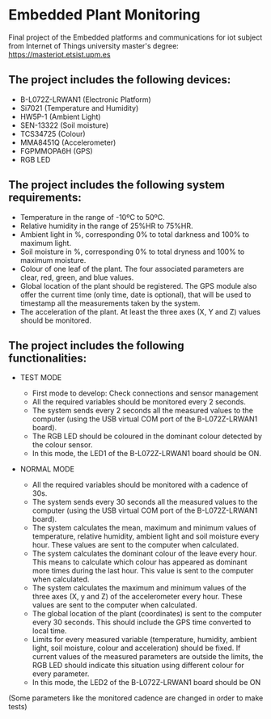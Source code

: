 # Embedded Plant Monitoring

Final project of the Embedded platforms and communications for iot subject from Internet of Things university master's degree: https://masteriot.etsist.upm.es

## The project includes the following devices:

- B-L072Z-LRWAN1 (Electronic Platform)
- Si7021 (Temperature and Humidity)
- HW5P-1 (Ambient Light)
- SEN-13322 (Soil moisture)
- TCS34725 (Colour)
- MMA8451Q (Accelerometer)
- FGPMMOPA6H (GPS)
- RGB LED

## The project includes the following system requirements:

- Temperature in the range of -10ºC to 50ºC.
- Relative humidity in the range of 25%HR to 75%HR.
- Ambient light in %, corresponding 0% to total darkness and 100% to maximum light.
- Soil moisture in %, corresponding 0% to total dryness and 100% to maximum moisture.
- Colour of one leaf of the plant. The four associated parameters are clear, red, green, and blue values.
- Global location of the plant should be registered. The GPS module also offer the current time (only time, date is optional), that will be used to timestamp all the measurements taken by the system.
- The acceleration of the plant. At least the three axes (X, Y and Z) values should be monitored. 

## The project includes the following functionalities:

- TEST MODE
  - First mode to develop: Check connections and sensor management
  - All the required variables should be monitored every 2 seconds.
  - The system sends every 2 seconds all the measured values to the computer (using the USB virtual COM port of the B-L072Z-LRWAN1 board).
  - The RGB LED should be coloured in the dominant colour detected by the colour sensor.
  - In this mode, the LED1 of the B-L072Z-LRWAN1 board should be ON.

- NORMAL MODE
  - All the required variables should be monitored with a cadence of 30s.
  - The system sends every 30 seconds all the measured values to the computer (using the USB virtual COM port of the B-L072Z-LRWAN1 board).
  - The system calculates the mean, maximum and minimum values of temperature, relative humidity, ambient light and soil moisture every hour. These values are sent to the computer when calculated.
  - The system calculates the dominant colour of the leave every hour. This means to calculate which colour has appeared as dominant more times during the last hour. This value is sent to the computer when calculated.
  - The system calculates the maximum and minimum values of the three axes (X, y and Z) of the accelerometer every hour. These values are sent to the computer when calculated.
  - The global location of the plant (coordinates) is sent to the computer every 30 seconds. This should include the GPS time converted to local time.
  - Limits for every measured variable (temperature, humidity, ambient light, soil moisture, colour and acceleration) should be fixed. If current values of the measured parameters are outside the limits, the RGB LED should indicate this situation using different colour for every parameter.
  - In this mode, the LED2 of the B-L072Z-LRWAN1 board should be ON

(Some parameters like the monitored cadence are changed in order to make tests)

